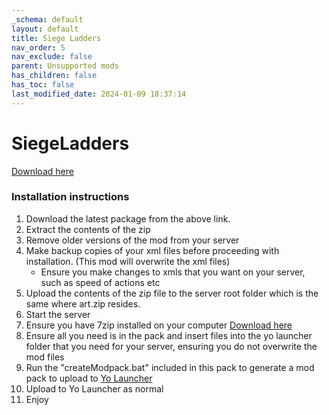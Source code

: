 ```yaml
---
_schema: default
layout: default
title: Siege Ladders
nav_order: 5
nav_exclude: false
parent: Unsupported mods
has_children: false
has_toc: false
last_modified_date: 2024-01-09 18:37:14
---
```

# SiegeLadders
[Download here](https://github.com/LiF-x/SiegeLadders/releases/latest)

### Installation instructions

1. Download the latest package from the above link.
2. Extract the contents of the zip
3. Remove older versions of the mod from your server
4. Make backup copies of your xml files before proceeding with installation. (This mod will overwrite the xml files)
   - Ensure you make changes to xmls that you want on your server, such as speed of actions etc
5. Upload the contents of the zip file to the server root folder which is the same where art.zip resides. 
6. Start the server
7. Ensure you have 7zip installed on your computer [Download here](https://7zip.dev/en/download/)
8. Ensure all you need is in the pack and insert files into the yo launcher folder that you need for your server, ensuring you do not overwrite the mod files
9. Run the "createModpack.bat" included in this pack to generate a mod pack to upload to [Yo Launcher](https://www.yolauncher.app/)
10. Upload to Yo Launcher as normal 
11. Enjoy
